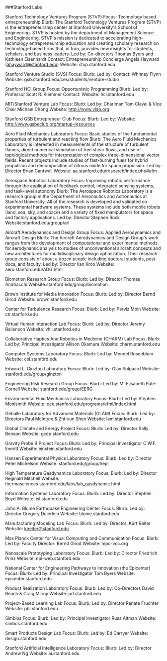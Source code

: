 ###Stanford Labs

Stanford Technology Ventures Program (STVP)
  Focus: Technology based entrepreneurship
  Blurb: The Stanford Technology Ventures Program (STVP) is the entrepreneurship center at Stanford University's School of Engineering. STVP is hosted by the department of Management Science and Engineering. STVP's mission is dedicated to accelerating high-technology entrepreneurship education and creating scholarly research on technology-based firms that, in turn, provides new insights for students, scholars, and business leaders.
  Led by: Co-directors Thomas Byers and Kathleen Eisenhardt
  Contact: Entrepreneurship Concierge Angela Hayward (ahayward@stanford.edu)
  Website: stvp.stanford.edu

Stanford Venture Studio (SVS)
  Focus:
  Blurb:
  Led by:
  Contact: Whitney Flynn
  Website: gsb.stanford.edu/ces/students/venture-studio

Stanford HCI Group
  Focus: Opportunistic Programming
  Blurb:
  Led by: Professor Scott R. Klemmer
  Contact:
  Website: hci.stanford.edu


MIT/Stanford Venture Lab
Focus:
Blurb:
Led by: Chariman Tom Clavel & Vice Chair Michael Chong
Website: http://www.vlab.org

Stanford GSB Entrepreneur Club
Focus:
Blurb:
Led by:
Website: http://www.gsbeclub.org/startup-resources

Aero Fluid Mechanics Laboratory
Focus: Basic studies of the fundamental properties of turbulent and reacting flow
Blurb: The Aero Fluid Mechanics Laboratory is interested in measurements of the structure of turbulent flames, direct numerical simulation of free shear flows, and use of topological methods for interpretation of complex three-dimensional vector fields. Recent projects include studies of fast-burning fuels for hybrid propulsion and decomposition of nitrous oxide for space propulsion.
Led by: Director Brian Cantwell
Website: aa.stanford.edu/research/index.php#afm

Aerospace Robotics Laboratory
Focus: Improving robotic performance through the application of feedback control, integrated sensing systems, and task-level autonomy
Blurb: The Aerospace Robotics Laboratory is a research group in the Department of Aeronautics and Astronautics at Stanford University. All of the research is developed and validated on experimental hardware systems. These systems include both mobile robots (land, sea, sky, and space) and a variety of fixed manipulators for space and factory applications.
Led by: Director Stephen Rock
Website:stanford.edu/group/arl

Aircraft Aerodynamics and Design Group
Focus: Applied Aerodynamics and Aircraft Design
Blurb: The Aircraft Aerodynamics and Design Group's work ranges from the development of computational and experimental methods for aerodynamic analysis to studies of unconventional aircraft concepts and new architectures for multidisciplinary design optimization. Their research group consists of about a dozen people including doctoral students, post-docs, and faculty.
Led by: Director Ilan Kroo
Website: aero.stanford.edu/ADG.html

Biomotion Research Group
Focus:
Blurb:
Led by: Director Thomas Andriacchi 
Website:stanford.edu/group/biomotion

Brown Institute for Media Innovation
Focus:
Blurb:
Led by: Director Bernd Girod
Website: brown.stanford.edu

Center for Turbulence Research
Focus:
Blurb:
Led by: Parviz Moin
Website: ctr.stanford.edu

Virtual Human Interaction Lab
Focus:
Blurb:
Led by: Director Jeremy Bailenson
Website: vhil.stanford.edu

Collaborative Haptics And Robotics in Medicine (CHARM) Lab
Focus:
Blurb:
Led by: Principal Investigator Allison Okamura
Website: charm.stanford.edu

Computer Systems Laboratory
Focus:
Blurb:
Led by: Mendel Rosenblum
Website: csl.stanford.edu

Edward L. Ginzton Laboratory
Focus:
Blurb:
Led by: Olav Solgaard
Website: stanford.edu/group/ginzton

Engineering Risk Research Group
Focus:
Blurb:
Led by: M. Elisabeth Paté-Cornell
Website: stanford.edu/group/EERG

Environmental Fluid Mechanics Laboratory
Focus:
Blurb:
Led by: Stephen Monismith
Website: cee.stanford.edu/programs/efml/index.html

Geballe Laboratory for Advanced Materials (GLAM)
Focus:
Blurb:
Led by: Directors Paul McIntyre & Zhi-xun Shen
Website: lam.stanford.edu

Global Climate and Energy Project
Focus:
Blurb:
Led by: Director Sally Benson
Webstie: gcep.stanford.edu

Gravity Probe B Project
Focus:
Blurb:
Led by: Principal Investigator C.W.F. Everitt
Website: einstein.stanford.edu

Hansen Experimental Physics Laboratory
Focus:
Blurb:
Led by: Director Peter Michelson
Website: stanford.edu/group/hepl


High Temperature Gasdynamics Laboratory
Focus:
Blurb:
Led by: Director Reginald Mitchell
Website: thermosciences.stanford.edu/labs/lab_gasdynamic.html

Information Systems Laboratory
Focus:
Blurb:
Led by: Director Stephen Boyd
Website: isl.stanford.edu

John A. Blume Earthquake Engineering Center
Focus:
Blurb:
Led by: Director Gregory Deierlein
Website: blume.stanford.edu

Manufacturing Modeling Lab
Focus:
Blurb:
Led by: Director: Kurt Beiter
Website: kbeiter@stanford.edu

Max Planck Center for Visual Computing and Communication
Focus:
Blurb:
Led by: Faculty Director: Bernd Girod
Website: mpc-vcc.org

Nanoscale Prototyping Laboratory
Focus:
Blurb:
Led by: Director Friedrich Prinz
Website: npl-web.stanford.edu

National Center for Engineering Pathways to Innovation (the Epicenter)
Focus:
Blurb:
Led by: Principal Investigator Tom Byers
Website: epicenter.stanford.edu

Product Realization Laboratory
Focus:
Blurb:
Led by: Co-Directors David Beach & Craig Milroy
Website: prl.stanford.edu

Project-Based Learning Lab
Focus:
Blurb:
Led by: Director Renate Fruchter
Website: pbl.stanford.edu

Simbios
Focus:
Blurb:
Led by: Principal Investigator Russ Altman
Website: simbos.stanford.edu

Smart Products Design Lab
Focus:
Blurb:
Led by: Ed Carryer
Website: design.stanford.edu

Stanford Artificial Intelligence Laboratory
Focus:
Blurb:
Led by: Director Andrew Ng
Website: ai.stanford.edu
